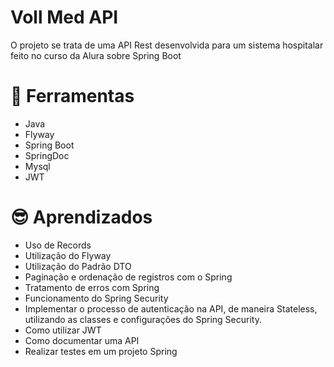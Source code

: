 
# Voll Med API
O projeto se trata de uma API Rest desenvolvida para um sistema hospitalar feito no curso da Alura sobre Spring Boot




🔨 Ferramentas
=
- Java
- Flyway
- Spring Boot
- SpringDoc
- Mysql 
- JWT

😎 	Aprendizados
=
- Uso de Records
- Utilização do Flyway
- Utilização do Padrão DTO
- Paginação e ordenação de registros com o Spring
- Tratamento de erros com Spring
- Funcionamento do Spring Security
- Implementar o processo de autenticação na API, de maneira Stateless, utilizando as classes e configurações do Spring Security.
- Como utilizar JWT
- Como documentar uma API 
- Realizar testes em um projeto Spring

